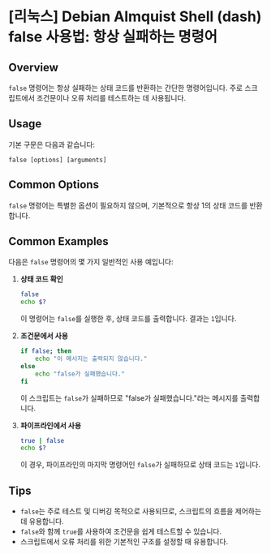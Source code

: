 # [리눅스] Debian Almquist Shell (dash) false 사용법: 항상 실패하는 명령어

## Overview
`false` 명령어는 항상 실패하는 상태 코드를 반환하는 간단한 명령어입니다. 주로 스크립트에서 조건문이나 오류 처리를 테스트하는 데 사용됩니다.

## Usage
기본 구문은 다음과 같습니다:
```
false [options] [arguments]
```

## Common Options
`false` 명령어는 특별한 옵션이 필요하지 않으며, 기본적으로 항상 1의 상태 코드를 반환합니다.

## Common Examples
다음은 `false` 명령어의 몇 가지 일반적인 사용 예입니다:

1. **상태 코드 확인**
   ```sh
   false
   echo $?
   ```
   이 명령어는 `false`를 실행한 후, 상태 코드를 출력합니다. 결과는 `1`입니다.

2. **조건문에서 사용**
   ```sh
   if false; then
       echo "이 메시지는 출력되지 않습니다."
   else
       echo "false가 실패했습니다."
   fi
   ```
   이 스크립트는 `false`가 실패하므로 "false가 실패했습니다."라는 메시지를 출력합니다.

3. **파이프라인에서 사용**
   ```sh
   true | false
   echo $?
   ```
   이 경우, 파이프라인의 마지막 명령어인 `false`가 실패하므로 상태 코드는 `1`입니다.

## Tips
- `false`는 주로 테스트 및 디버깅 목적으로 사용되므로, 스크립트의 흐름을 제어하는 데 유용합니다.
- `false`와 함께 `true`를 사용하여 조건문을 쉽게 테스트할 수 있습니다.
- 스크립트에서 오류 처리를 위한 기본적인 구조를 설정할 때 유용합니다.
